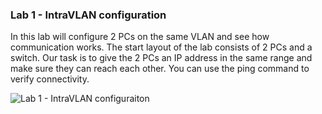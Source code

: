 ### Lab 1 - IntraVLAN configuration
In this lab will configure 2 PCs on the same VLAN and see how communication works. The start layout of the lab consists of 2 PCs and a switch. 
Our task is to give the 2 PCs an IP address in the same range and make sure they can reach each other. You can use the ping command to verify connectivity. 

![Lab  1 - IntraVLAN configuraiton](https://github.com/kristofvandenborn/letsmakeitsimple/assets/30470851/0abb84f9-4400-4127-821e-6f2ef316415e)
